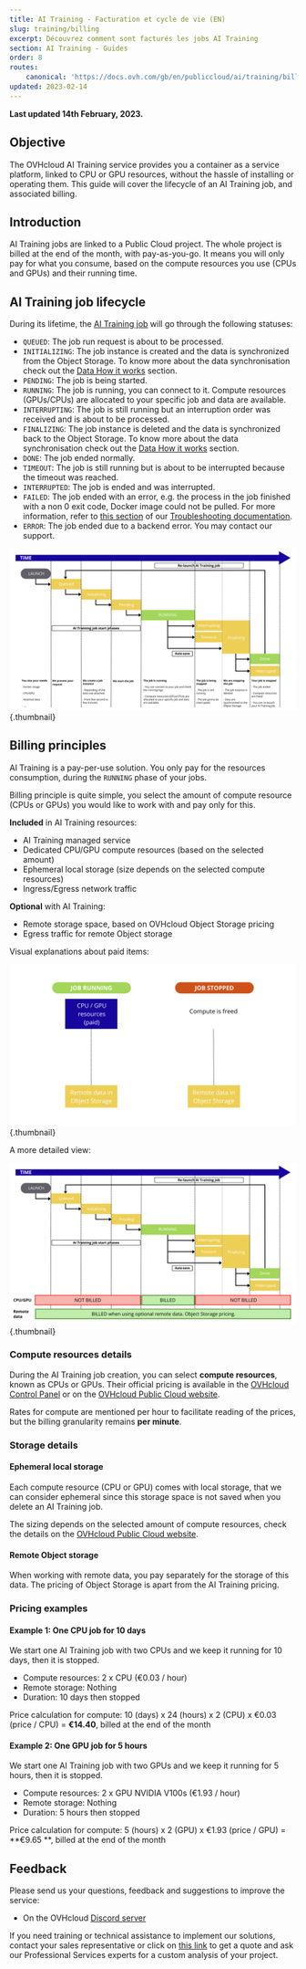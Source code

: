 ```yaml
---
title: AI Training - Facturation et cycle de vie (EN)
slug: training/billing
excerpt: Découvrez comment sont facturés les jobs AI Training
section: AI Training - Guides
order: 8
routes:
    canonical: 'https://docs.ovh.com/gb/en/publiccloud/ai/training/billing/'
updated: 2023-02-14
---
```


**Last updated 14th February, 2023.**

## Objective

The OVHcloud AI Training service provides you a container as a service platform, linked to CPU or GPU resources, without the hassle of installing or operating them. This guide will cover the lifecycle of an AI Training job, and associated billing.

## Introduction

AI Training jobs are linked to a Public Cloud project. The whole project is billed at the end of the month, with pay-as-you-go. It means you will only pay for what you consume, based on the compute resources you use (CPUs and GPUs) and their running time.

## AI Training job lifecycle

During its lifetime, the [AI Training job](https://docs.ovh.com/ca/fr/publiccloud/ai/training/jobs/) will go through the following statuses:

- `QUEUED`: The job run request is about to be processed.
- `INITIALIZING`: The job instance is created and the data is synchronized from the Object Storage. To know more about the data synchronisation check out the [Data How it works](https://docs.ovh.com/ca/fr/publiccloud/ai/data/#how-it-works) section.
- `PENDING`: The job is being started.
- `RUNNING`: The job is running, you can connect to it. Compute resources (GPUs/CPUs) are allocated to your specific job and data are available.
- `INTERRUPTING`: The job is still running but an interruption order was received and is about to be processed.
- `FINALIZING`: The job instance is deleted and the data is synchronized back to the Object Storage. To know more about the data synchronisation check out the [Data How it works](https://docs.ovh.com/ca/fr/publiccloud/ai/data/#how-it-works) section.
- `DONE`: The job ended normally.
- `TIMEOUT`: The job is still running but is about to be interrupted because the timeout was reached.
- `INTERRUPTED`: The job is ended and was interrupted.
- `FAILED`: The job ended with an error, e.g. the process in the job finished with a non 0 exit code, Docker image could not be pulled. For more information, refer to [this section](https://docs.ovh.com/ca/fr/publiccloud/ai/training/debug-jobs/#why-has-my-job-failed) of our [Troubleshooting documentation](https://docs.ovh.com/ca/fr/publiccloud/ai/training/debug-jobs/).
- `ERROR`: The job ended due to a backend error. You may contact our support.

![lifecycle](images/ai.training.lifecycle.png){.thumbnail}

## Billing principles

AI Training is a pay-per-use solution. You only pay for the resources consumption, during the `RUNNING` phase of your jobs.

Billing principle is quite simple, you select the amount of compute resource (CPUs or GPUs) you would like to work with and pay only for this.

**Included** in AI Training resources:

- AI Training managed service
- Dedicated CPU/GPU compute resources (based on the selected amount)
- Ephemeral local storage (size depends on the selected compute resources)
- Ingress/Egress network traffic

**Optional** with AI Training:

- Remote storage space, based on OVHcloud Object Storage pricing
- Egress traffic for remote Object storage

Visual explanations about paid items:

![items](images/ai.training.items.png){.thumbnail}

A more detailed view:

![billing](images/ai.training.billing.png){.thumbnail}

### Compute resources details

During the AI Training job creation, you can select **compute resources**, known as CPUs or GPUs.
Their official pricing is available in the [OVHcloud Control Panel](https://ca.ovh.com/auth/?action=gotomanager&from=https://www.ovh.com/ca/fr/&ovhSubsidiary=qc) or on the [OVHcloud Public Cloud website](https://www.ovhcloud.com/fr-ca/public-cloud/prices/).

Rates for compute are mentioned per hour to facilitate reading of the prices, but the billing granularity remains **per minute**.

### Storage details

#### Ephemeral local storage

Each compute resource (CPU or GPU) comes with local storage, that we can consider ephemeral since this storage space is not saved when you delete an AI Training job.

The sizing depends on the selected amount of compute resources, check the details on the [OVHcloud Public Cloud website](https://www.ovhcloud.com/fr-ca/public-cloud/prices/).

#### Remote Object storage

When working with remote data, you pay separately for the storage of this data.
The pricing of Object Storage is apart from the AI Training pricing.

### Pricing examples

#### Example 1: One CPU job for 10 days

We start one AI Training job with two CPUs and we keep it running for 10 days, then it is stopped.

- Compute resources: 2 x CPU (€0.03 / hour)
- Remote storage: Nothing
- Duration: 10 days then stopped

Price calculation for compute: 10 (days) x 24 (hours) x 2 (CPU) x €0.03 (price / CPU) = **€14.40**, billed at the end of the month

#### Example 2: One GPU job for 5 hours

We start one AI Training job with two GPUs and we keep it running for 5 hours, then it is stopped.

- Compute resources: 2 x GPU NVIDIA V100s (€1.93 / hour)
- Remote storage: Nothing
- Duration: 5 hours then stopped

Price calculation for compute: 5 (hours) x 2 (GPU) x €1.93 (price / GPU) = **€9.65 **, billed at the end of the month

## Feedback

Please send us your questions, feedback and suggestions to improve the service:

- On the OVHcloud [Discord server](https://discord.com/invite/vXVurFfwe9)

If you need training or technical assistance to implement our solutions, contact your sales representative or click on [this link](https://www.ovhcloud.com/fr-ca/professional-services/) to get a quote and ask our Professional Services experts for a custom analysis of your project.
